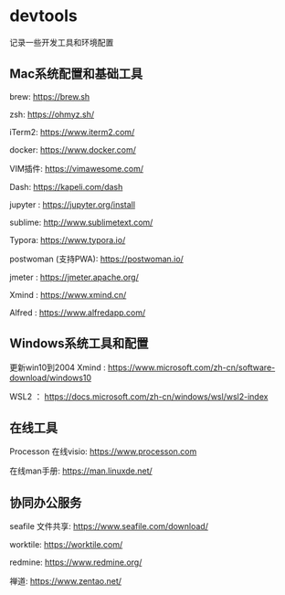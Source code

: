 # devtools

记录一些开发工具和环境配置

## Mac系统配置和基础工具

brew: <a href="https://brew.sh" target="_blank">https://brew.sh</a>

zsh: <a href="https://ohmyz.sh/" target="_blank">https://ohmyz.sh/</a>

iTerm2: <a href="https://www.iterm2.com/" target="_blank">https://www.iterm2.com/</a>

docker:  <a href="https://www.docker.com/" target="_blank">https://www.docker.com/</a>

VIM插件: <a href="https://vimawesome.com/" target="_blank">https://vimawesome.com/</a>

Dash: <a href="https://kapeli.com/dash" target="_blank">https://kapeli.com/dash</a>

jupyter : <a href="https://jupyter.org/install" target="_blank">https://jupyter.org/install</a>

sublime: <a href="http://www.sublimetext.com/" target="_blank">http://www.sublimetext.com/</a>

Typora: <a href="https://www.typora.io/" target="_blank">https://www.typora.io/</a>

postwoman (支持PWA): <a href="https://postwoman.io/" target="_blank">https://postwoman.io/</a>

jmeter : <a href="https://jmeter.apache.org/" target="_blank">https://jmeter.apache.org/</a>

Xmind :  <a href="https://www.xmind.cn/" target="_blank">https://www.xmind.cn/</a>

Alfred :  <a href="https://www.alfredapp.com/" target="_blank">https://www.alfredapp.com/</a>


## Windows系统工具和配置

更新win10到2004 Xmind :  <a href="https://www.microsoft.com/zh-cn/software-download/windows10" target="_blank">https://www.microsoft.com/zh-cn/software-download/windows10</a>

WSL2 ： <a href="https://docs.microsoft.com/zh-cn/windows/wsl/wsl2-index" target="_blank">https://docs.microsoft.com/zh-cn/windows/wsl/wsl2-index</a>



## 在线工具

Processon 在线visio: <a href="https://www.processon.com" target="_blank">https://www.processon.com</a>

在线man手册:  <a href="https://man.linuxde.net/" target="_blank">https://man.linuxde.net/</a>

## 协同办公服务

seafile 文件共享: <a href="https://www.seafile.com/download/" target="_blank">https://www.seafile.com/download/</a>

worktile:  <a href="https://worktile.com/" target="_blank">https://worktile.com/</a>

redmine: <a href="https://www.redmine.org/" target="_blank">https://www.redmine.org/</a>

禅道: <a href="https://www.zentao.net/" target="_blank">https://www.zentao.net/</a>

